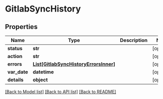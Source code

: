 # GitlabSyncHistory

## Properties
Name | Type | Description | Notes
------------ | ------------- | ------------- | -------------
**status** | **str** |  | [optional] 
**action** | **str** |  | [optional] 
**errors** | [**List[GitlabSyncHistoryErrorsInner]**](GitlabSyncHistoryErrorsInner.md) |  | [optional] 
**var_date** | **datetime** |  | [optional] 
**details** | **object** |  | [optional] 

[[Back to Model list]](../README.md#documentation-for-models) [[Back to API list]](../README.md#documentation-for-api-endpoints) [[Back to README]](../README.md)


